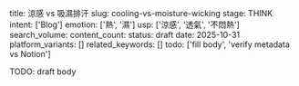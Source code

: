 title: 涼感 vs 吸濕排汗
slug: cooling-vs-moisture-wicking
stage: THINK
intent: ['Blog']
emotion: ['熱', '濕']
usp: ['涼感', '透氣', '不悶熱']
search_volume: 
content_count: 
status: draft
date: 2025-10-31
platform_variants: []
related_keywords: []
todo: ['fill body', 'verify metadata vs Notion']

TODO: draft body
